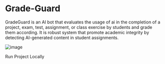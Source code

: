 # Grade-Guard

GradeGuard is an AI bot that evaluates the usage of ai in the completion of a project, exam, test, assignment, or class exercise by students and grade them according.
It is robust system that promote academic integrity by detecting AI-generated content in student assignments.

![image](https://github.com/user-attachments/assets/8d80f9a2-3769-4794-9444-8955b90d5e0f)


Run Project Locally
